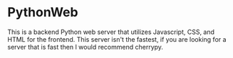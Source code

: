 # PythonWeb
This is a backend Python web server that utilizes Javascript, CSS, and HTML for the frontend. This server isn't the fastest, if you are looking for a server that is fast then I would recommend cherrypy.
